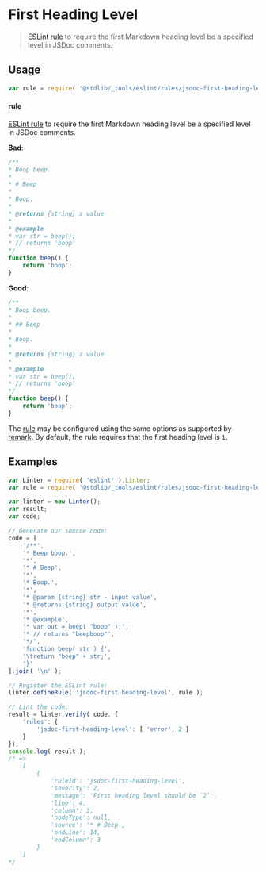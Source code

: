 <!--

@license Apache-2.0

Copyright (c) 2018 The Stdlib Authors.

Licensed under the Apache License, Version 2.0 (the "License");
you may not use this file except in compliance with the License.
You may obtain a copy of the License at

   http://www.apache.org/licenses/LICENSE-2.0

Unless required by applicable law or agreed to in writing, software
distributed under the License is distributed on an "AS IS" BASIS,
WITHOUT WARRANTIES OR CONDITIONS OF ANY KIND, either express or implied.
See the License for the specific language governing permissions and
limitations under the License.

-->

# First Heading Level

> [ESLint rule][eslint-rules] to require the first Markdown heading level be a specified level in JSDoc comments.

<section class="intro">

</section>

<!-- /.intro -->

<section class="usage">

## Usage

```javascript
var rule = require( '@stdlib/_tools/eslint/rules/jsdoc-first-heading-level' );
```

#### rule

[ESLint rule][eslint-rules] to require the first Markdown heading level be a specified level in JSDoc comments.

**Bad**:

<!-- eslint-disable stdlib/jsdoc-first-heading-level, stdlib/jsdoc-markdown-remark -->

```javascript
/**
* Boop beep.
*
* # Beep
*
* Boop.
*
* @returns {string} a value
*
* @example
* var str = beep();
* // returns 'boop'
*/
function beep() {
    return 'boop';
}
```

**Good**:

<!-- eslint-disable stdlib/jsdoc-markdown-remark -->

```javascript
/**
* Boop beep.
*
* ## Beep
*
* Boop.
*
* @returns {string} a value
*
* @example
* var str = beep();
* // returns 'boop'
*/
function beep() {
    return 'boop';
}
```

The [rule][eslint-rules] may be configured using the same options as supported by [remark][remark-lint-first-heading-level]. By default, the rule requires that the first heading level is `1`.

</section>

<!-- /.usage -->

<section class="examples">

## Examples

<!-- eslint no-undef: "error" -->

```javascript
var Linter = require( 'eslint' ).Linter;
var rule = require( '@stdlib/_tools/eslint/rules/jsdoc-first-heading-level' );

var linter = new Linter();
var result;
var code;

// Generate our source code:
code = [
    '/**',
    '* Beep boop.',
    '*',
    '* # Beep',
    '*',
    '* Boop.',
    '*',
    '* @param {string} str - input value',
    '* @returns {string} output value',
    '*',
    '* @example',
    '* var out = beep( "boop" );',
    '* // returns "beepboop"',
    '*/',
    'function beep( str ) {',
    '\treturn "beep" + str;',
    '}'
].join( '\n' );

// Register the ESLint rule:
linter.defineRule( 'jsdoc-first-heading-level', rule );

// Lint the code:
result = linter.verify( code, {
    'rules': {
        'jsdoc-first-heading-level': [ 'error', 2 ]
    }
});
console.log( result );
/* =>
    [
        {
            'ruleId': 'jsdoc-first-heading-level',
            'severity': 2,
            'message': 'First heading level should be `2`',
            'line': 4,
            'column': 3,
            'nodeType': null,
            'source': '* # Beep',
            'endLine': 14,
            'endColumn': 3
        }
    ]
*/
```

</section>

<!-- /.examples -->

<section class="links">

[eslint-rules]: https://eslint.org/docs/developer-guide/working-with-rules

[remark-lint-first-heading-level]: https://github.com/remarkjs/remark-lint/tree/19150d94f89f7a0d94d083417890236d11839641/packages/remark-lint-first-heading-level

</section>

<!-- /.links -->
